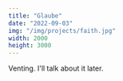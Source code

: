 ```yaml
---
title: "Glaube"
date: "2022-09-03"
img: "/img/projects/faith.jpg"
width: 2000
height: 3000
---
```


Venting. I'll talk about it later.

